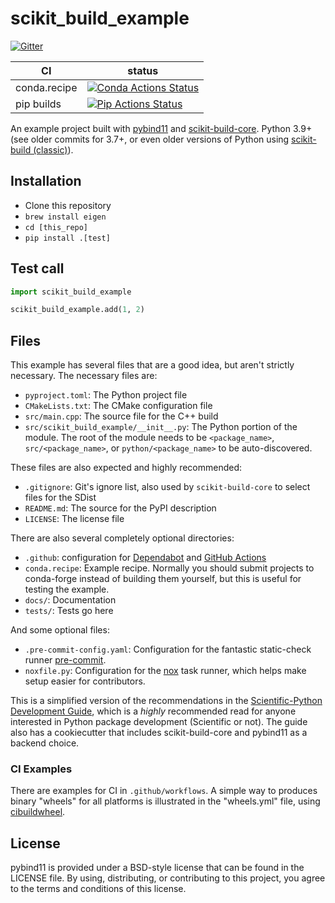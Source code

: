 # scikit_build_example

[![Gitter][gitter-badge]][gitter-link]

|      CI              | status |
|----------------------|--------|
| conda.recipe         | [![Conda Actions Status][actions-conda-badge]][actions-conda-link] |
| pip builds           | [![Pip Actions Status][actions-pip-badge]][actions-pip-link] |


An example project built with [pybind11][] and [scikit-build-core][]. Python
3.9+ (see older commits for 3.7+, or even older versions of Python using [scikit-build (classic)][]).


[gitter-badge]:            https://badges.gitter.im/pybind/Lobby.svg
[gitter-link]:             https://gitter.im/pybind/Lobby
[actions-badge]:           https://github.com/pybind/scikit_build_example/workflows/Tests/badge.svg
[actions-conda-link]:      https://github.com/pybind/scikit_build_example/actions?query=workflow%3AConda
[actions-conda-badge]:     https://github.com/pybind/scikit_build_example/workflows/Conda/badge.svg
[actions-pip-link]:        https://github.com/pybind/scikit_build_example/actions?query=workflow%3APip
[actions-pip-badge]:       https://github.com/pybind/scikit_build_example/workflows/Pip/badge.svg
[actions-wheels-link]:     https://github.com/pybind/scikit_build_example/actions?query=workflow%3AWheels
[actions-wheels-badge]:    https://github.com/pybind/scikit_build_example/workflows/Wheels/badge.svg

## Installation

- Clone this repository
- `brew install eigen`
- `cd [this_repo]`
- `pip install .[test]`

## Test call

```python
import scikit_build_example

scikit_build_example.add(1, 2)
```

## Files

This example has several files that are a good idea, but aren't strictly
necessary. The necessary files are:

* `pyproject.toml`: The Python project file
* `CMakeLists.txt`: The CMake configuration file
* `src/main.cpp`: The source file for the C++ build
* `src/scikit_build_example/__init__.py`: The Python portion of the module. The root of the module needs to be `<package_name>`, `src/<package_name>`, or `python/<package_name>` to be auto-discovered.

These files are also expected and highly recommended:

* `.gitignore`: Git's ignore list, also used by `scikit-build-core` to select files for the SDist
* `README.md`: The source for the PyPI description
* `LICENSE`: The license file

There are also several completely optional directories:

* `.github`: configuration for [Dependabot][] and [GitHub Actions][]
* `conda.recipe`: Example recipe. Normally you should submit projects to conda-forge instead of building them yourself, but this is useful for testing the example.
* `docs/`: Documentation
* `tests/`: Tests go here

And some optional files:

* `.pre-commit-config.yaml`: Configuration for the fantastic static-check runner [pre-commit][].
* `noxfile.py`: Configuration for the [nox][] task runner, which helps make setup easier for contributors.

This is a simplified version of the recommendations in the [Scientific-Python
Development Guide][], which is a _highly_ recommended read for anyone
interested in Python package development (Scientific or not). The guide also
has a cookiecutter that includes scikit-build-core and pybind11 as a backend
choice.

### CI Examples

There are examples for CI in `.github/workflows`. A simple way to produces
binary "wheels" for all platforms is illustrated in the "wheels.yml" file,
using [cibuildwheel][].

## License

pybind11 is provided under a BSD-style license that can be found in the LICENSE
file. By using, distributing, or contributing to this project, you agree to the
terms and conditions of this license.

[cibuildwheel]: https://cibuildwheel.readthedocs.io
[scientific-python development guide]: https://learn.scientific-python.org/development
[dependabot]: https://docs.github.com/en/code-security/dependabot
[github actions]: https://docs.github.com/en/actions
[pre-commit]: https://pre-commit.com
[nox]: https://nox.thea.codes
[pybind11]: https://pybind11.readthedocs.io
[scikit-build-core]: https://scikit-build-core.readthedocs.io
[scikit-build (classic)]: https://scikit-build.readthedocs.io
